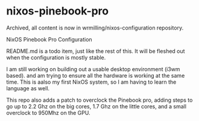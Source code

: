 # nixos-pinebook-pro

Archived, all content is now in wrmilling/nixos-configuration repository. 

NixOS Pinebook Pro Configuration

README.md is a todo item, just like the rest of this. It will be fleshed out when the configuration is mostly stable. 

I am still working on building out a usable desktop environment (i3wm based). and am trying to ensure all the hardware is working at the same time. This is aalso my first NixOS system, so I am having to learn the language as well. 

This repo also adds a patch to overclock the Pinebook pro, adding steps to go up to 2.2 Ghz on the big cores, 1.7 Ghz on the little cores, and a small overclock to 950Mhz on the GPU.
